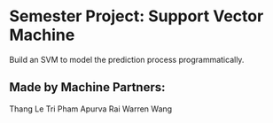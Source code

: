 # Semester Project: Support Vector Machine
Build an SVM to model the prediction process programmatically.


## Made by Machine Partners:

Thang Le
Tri Pham
Apurva Rai
Warren Wang
